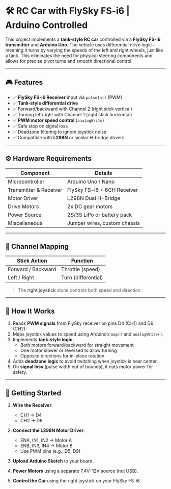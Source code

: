 # 🛠️ RC Car with FlySky FS-i6 | Arduino Controlled

This project implements a **tank-style RC car** controlled via a **FlySky FS-i6 transmitter** and **Arduino Uno**. The vehicle uses differential drive logic—meaning it turns by varying the speeds of the left and right wheels, just like a tank. This eliminates the need for physical steering components and allows for precise pivot turns and smooth directional control.

---

## 🎮 Features

- ✅ **FlySky FS-i6 Receiver** input via `pulseIn()` (PWM)
- ✅ **Tank-style differential drive**
- ✅ Forward/backward with Channel 2 (right stick vertical)
- ✅ Turning left/right with Channel 1 (right stick horizontal)
- ✅ **PWM motor speed control** (`analogWrite`)
- ✅ Safe stop on signal loss
- ✅ Deadzone filtering to ignore joystick noise
- ✅ Compatible with **L298N** or similar H-bridge drivers

---

## ⚙️ Hardware Requirements

| Component             | Details                             |
|----------------------|-------------------------------------|
| Microcontroller       | Arduino Uno / Nano                 |
| Transmitter & Receiver| FlySky FS-i6 + 6CH Receiver        |
| Motor Driver          | L298N Dual H-Bridge                |
| Drive Motors          | 2x DC gear motors                  |
| Power Source          | 2S/3S LiPo or battery pack         |
| Miscellaneous         | Jumper wires, custom chassis       |

---

## 📡 Channel Mapping

| Stick Action        | Function            |
|---------------------|---------------------|
| Forward / Backward  | Throttle (speed)    |
| Left / Right        | Turn (differential) |

> The **right joystick** alone controls both speed and direction.

---

## 🧠 How It Works

1. Reads **PWM signals** from FlySky receiver on pins D4 (CH1) and D6 (CH2).
2. Maps joystick values to speed using Arduino’s `map()` and `analogWrite()`.
3. Implements **tank-style logic**:
   - Both motors forward/backward for straight movement
   - One motor slower or reversed to allow turning
   - Opposite directions for in-place rotation
4. Adds **deadzone logic** to avoid twitching when joystick is near center.
5. On **signal loss** (pulse width out of bounds), it cuts motor power for safety.

---

## 🚀 Getting Started

1. **Wire the Receiver**:
   - CH1 → D4
   - CH2 → D6

2. **Connect the L298N Motor Driver**:
   - ENA, IN1, IN2 → Motor A
   - ENB, IN3, IN4 → Motor B
   - Use PWM pins (e.g., D5, D9)

3. **Upload Arduino Sketch** to your board.

4. **Power Motors** using a separate 7.4V–12V source (not USB).

5. **Control the Car** using the right joystick on your FlySky FS-i6.


